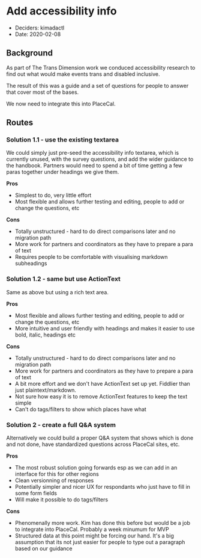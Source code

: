 # Add accessibility info

* Deciders: kimadactl
* Date: 2020-02-08

## Background

As part of The Trans Dimension work we conduced accessibility research to find out what would make events trans and disabled inclusive.

The result of this was a guide and a set of questions for people to answer that cover most of the bases.

We now need to integrate this into PlaceCal.

## Routes

### Solution 1.1 - use the existing textarea

We could simply just pre-seed the accessibility info textarea, which is currently unused, with the survey questions, and add the wider guidance to the handbook. Partners would need to spend a bit of time getting a few paras together under headings we give them.

**Pros**

  - Simplest to do, very little effort
  - Most flexible and allows further testing and editing, people to add or change the questions, etc

**Cons**

  - Totally unstructured - hard to do direct comparisons later and no migration path
  - More work for partners and coordinators as they have to prepare a para of text
  - Requires people to be comfortable with visualising markdown subheadings

### Solution 1.2 - same but use ActionText

Same as above but using a rich text area.

**Pros**

  - Most flexible and allows further testing and editing, people to add or change the questions, etc
  - More intuitive and user friendly with headings and makes it easier to use bold, italic, headings etc

**Cons**

  - Totally unstructured - hard to do direct comparisons later and no migration path
  - More work for partners and coordinators as they have to prepare a para of text
  - A bit more effort and we don't have ActionText set up yet. Fiddlier than just plaintext/markdown.
  - Not sure how easy it is to remove ActionText features to keep the text simple
  - Can't do tags/filters to show which places have what

### Solution 2 - create a full Q&A system

Alternatively we could build a proper Q&A system that shows which is done and not done, have standardized questions across PlaceCal sites, etc. 

**Pros**

  - The most robust solution going forwards esp as we can add in an interface for this for other regions
  - Clean versionning of responses
  - Potentially simpler and nicer UX for respondants who just have to fill in some form fields
  - Will make it possible to do tags/filters

**Cons**

  - Phenomenally more work. Kim has done this before but would be a job to integrate into PlaceCal. Probably a week minumum for MVP
  - Structured data at this point might be forcing our hand. It's a big assumption that its not just easier for people to type out a paragraph based on our guidance

